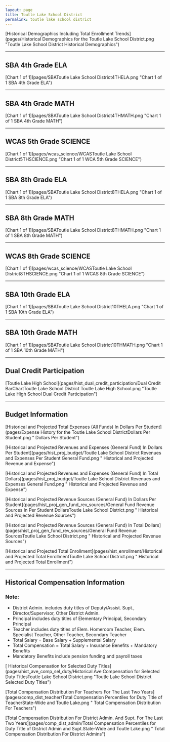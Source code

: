 ```yaml
---
layout: page
title: Toutle Lake School District
permalink: toutle lake school district
---
```



[Historical Demographics Including Total Enrollment Trends](pages/Historical Demographics for the Toutle Lake School District.png "Toutle Lake School District Historical Demographics")

___

## SBA 4th Grade ELA

[Chart 1 of 1](pages/SBAToutle Lake School District4THELA.png "Chart 1 of 1 SBA 4th Grade ELA")


___

## SBA 4th Grade MATH

[Chart 1 of 1](pages/SBAToutle Lake School District4THMATH.png "Chart 1 of 1 SBA 4th Grade MATH")


___

## WCAS 5th Grade SCIENCE

[Chart 1 of 1](pages/wcas_science/WCASToutle Lake School District5THSCIENCE.png "Chart 1 of 1 WCA 5th Grade SCIENCE")


___

## SBA 8th Grade ELA

[Chart 1 of 1](pages/SBAToutle Lake School District8THELA.png "Chart 1 of 1 SBA 8th Grade ELA")


___

## SBA 8th Grade MATH

[Chart 1 of 1](pages/SBAToutle Lake School District8THMATH.png "Chart 1 of 1 SBA 8th Grade MATH")


___

## WCAS 8th Grade SCIENCE

[Chart 1 of 1](pages/wcas_science/WCASToutle Lake School District8THSCIENCE.png "Chart 1 of 1 WCAS 8th Grade SCIENCE")


___

## SBA 10th Grade ELA

[Chart 1 of 1](pages/SBAToutle Lake School District10THELA.png "Chart 1 of 1 SBA 10th Grade ELA")


___

## SBA 10th Grade MATH

[Chart 1 of 1](pages/SBAToutle Lake School District10THMATH.png "Chart 1 of 1 SBA 10th Grade MATH")


___

## Dual Credit Participation

[Toutle Lake High School](pages/hist_dual_credit_participation/Dual Credit BarChartToutle Lake School District Toutle Lake High School.png "Toutle Lake High School Dual Credit Participation")


___

## Budget Information

[Historical and Projected Total Expenses (All Funds) In Dollars Per Student](pages/Expense History for the Toutle Lake School DistrictDollars Per Student.png " Dollars Per Student")

[Historical and Projected Revenues and Expenses (General Fund) In Dollars Per Student](pages/hist_proj_budget/Toutle Lake School District Revenues and Expenses Per Student General Fund.png " Historical and Projected Revenue and Expense")

[Historical and Projected Revenues and Expenses (General Fund) In Total Dollars](pages/hist_proj_budget/Toutle Lake School District Revenues and Expenses General Fund.png " Historical and Projected Revenue and Expense")

[Historical and Projected Revenue Sources (General Fund) In Dollars Per Student](pages/hist_proj_gen_fund_rev_sources/General Fund Revenue Sources In Per Student DollarsToutle Lake School District.png " Historical and Projected Revenue Sources")

[Historical and Projected Revenue Sources (General Fund) In Total Dollars](pages/hist_proj_gen_fund_rev_sources/General Fund Revenue SourcesToutle Lake School District.png " Historical and Projected Revenue Sources")

[Historical and Projected Total Enrollment](pages/hist_enrollment/Historical and Projected Total EnrollmentToutle Lake School District.png " Historical and Projected Total Enrollment")


___

## Historical Compensation Information
### Note:
- District Admin. includes duty titles of Deputy/Assist. Supt., Director/Supervisor, Other District Admin.
- Principal includes duty titles of Elementary Principal, Secondary Principal
- Teacher includes duty titles of Elem. Homeroom Teacher, Elem. Specialist Teacher, Other Teacher, Secondary Teacher
- Total Salary = Base Salary + Supplemental Salary
- Total Compensation = Total Salary + Insurance Benefits + Mandatory Benefits
- Mandatory Benefits include pension funding and payroll taxes

[ Historical Compensation for Selected Duty Titles](pages/hist_ave_comp_sel_duty/Historical Ave Compensation for Selected Duty TitlesToutle Lake School District.png "Toutle Lake School District Selected Duty Titles")

[Total Compensation Distribution For Teachers For The Last Two Years](pages/comp_dist_teacher/Total Compensation Percentiles for Duty Title of TeacherState-Wide and Toutle Lake.png " Total Compensation Distribution For Teachers")

[Total Compensation Distribution For District Admin. And Supt. For The Last Two Years](pages/comp_dist_admin/Total Compensation Percentiles for Duty Title of District Admin and Supt.State-Wide and Toutle Lake.png " Total Compensation Distribution For District Admins")

